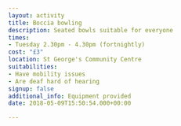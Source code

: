 ```yaml
---
layout: activity
title: Boccia bowling
description: Seated bowls suitable for everyone
times:
- Tuesday 2.30pm - 4.30pm (fortnightly)
cost: "£3"
location: St George's Community Centre
suitabilities:
- Have mobility issues
- Are deaf hard of hearing
signup: false
additional_info: Equipment provided
date: 2018-05-09T15:50:54.000+00:00

---
```

